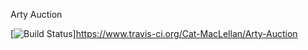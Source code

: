 Arty Auction

[![Build Status](https://www.travis-ci.org/Cat-MacLellan/Arty-Auction.svg?branch=master)]https://www.travis-ci.org/Cat-MacLellan/Arty-Auction
